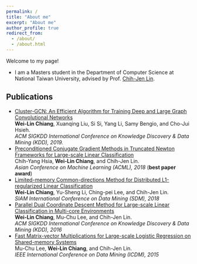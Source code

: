 ```yaml
---
permalink: /
title: "About me"
excerpt: "About me"
author_profile: true
redirect_from: 
  - /about/
  - /about.html
---
```


Welcome to my page!

* I am a Masters student in the Department of Computer Science at National Taiwan University, advised by Prof. [Chih-Jen Lin](https://www.csie.ntu.edu.tw/~cjlin/).


## Publications

- [Cluster-GCN: An Efficient Algorithm for Training Deep and Large Graph Convolutional Networks](https://arxiv.org/abs/1905.07953)  
  **Wei-Lin Chiang**, Xuanqing Liu, Si Si, Yang Li, Samy Bengio, and Cho-Jui Hsieh.  
  *ACM SIGKDD International Conference on Knowledge Discovery \& Data Mining (KDD), 2019.*
- [Preconditioned Conjugate Gradient Methods in Truncated Newton Frameworks for Large-scale Linear Classification](http://proceedings.mlr.press/v95/hsia18a.html)  
  Chih-Yang Hsia, **Wei-Lin Chiang**, and Chih-Jen Lin.  
  *Asian Conference on Machine Learning (ACML), 2018* (**best paper award**)
- [Limited-memory Common-directions Method for Distributed L1-regularized Linear Classification](https://www.csie.ntu.edu.tw/~cjlin/papers/l-commdir-l1/OWL-commdir.pdf)  
  **Wei-Lin Chiang**, Yu-Sheng Li, Ching-pei Lee, and Chih-Jen Lin.  
  *SIAM International Conference on Data Mining (SDM), 2018*
- [Parallel Dual Coordinate Descent Method for Large-scale Linear Classification in Multi-core Environments](https://www.csie.ntu.edu.tw/~cjlin/papers/multicore_cddual.pdf)  
  **Wei-Lin Chiang**, Mu-Chu Lee, and Chih-Jen Lin.  
  *ACM SIGKDD International Conference on Knowledge Discovery \& Data Mining (KDD), 2016*
- [Fast Matrix-vector Multiplications for Large-scale Logistic Regression on Shared-memory Systems](https://www.csie.ntu.edu.tw/~cjlin/papers/multicore_liblinear_icdm.pdf)  
  Mu-Chu Lee, **Wei-Lin Chiang**, and Chih-Jen Lin.  
  *IEEE International Conference on Data Mining (ICDM), 2015*
